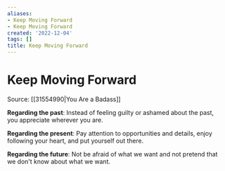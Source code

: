 ```yaml
---
aliases:
- Keep Moving Forward
- Keep Moving Forward
created: '2022-12-04'
tags: []
title: Keep Moving Forward
---
```


# Keep Moving Forward

Source: [[31554990|You Are a Badass]]

**Regarding the past**: Instead of feeling guilty or ashamed about the past, you appreciate wherever you are.

**Regarding the present**: Pay attention to opportunities and details, enjoy following your heart, and put yourself out there.

**Regarding the future**: Not be afraid of what we want and not pretend that we don't know about what we want.